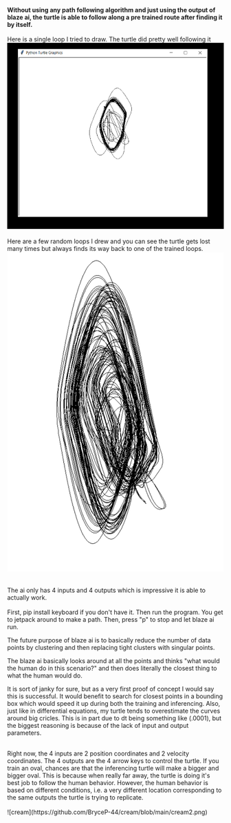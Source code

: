 **Without using any path following algorithm and just using the output of blaze ai, the turtle is able to follow along a pre trained route after finding it by itself.**
<br />
<br />
Here is a single  loop I tried to draw. The turtle did pretty well following it
![cream](https://github.com/BryceP-44/cream/blob/main/cream2.png)
<br />
<br />
Here are a few random loops I drew and you can see the turtle gets lost many times but always finds its way back to one of the trained loops.
![cream](https://github.com/BryceP-44/cream/blob/main/cream4.png)

<br />
The ai only has 4 inputs and 4 outputs which is impressive it is able to actually work. 
<br /><br />
First, pip install keyboard if you don't have it. Then run the program. You get to jetpack around to make a path. Then, press "p" to stop and let blaze ai run. 

The future purpose of blaze ai is to basically reduce the number of data points by clustering and then replacing tight clusters with singular points. 

The blaze ai basically looks around at all the points and thinks "what would the human do in this scenario?" and then does literally the closest thing to
what the human would do. 

It is sort of janky for sure, but as a very first proof of concept I would say this is successful. It would benefit to search for closest points in a
bounding box which would speed it up during  both the training and inferencing. Also, just like in differential equations, my turtle tends to overestimate
the curves around big cricles. 
This is in part due to dt being something like (.0001), but the biggest reasoning is because of the lack of input and output parameters.

<br />
Right now, the 4 inputs are 2 position coordinates and 2 velocity coordinates. The 4 outputs are the 4 arrow keys to control the turtle. If you train an oval,
chances are that the inferencing turtle will make a bigger and bigger oval. This is because when really far away, the turtle is doing it's best job to follow the human behavior. However, the human behavior is based on different conditions, i.e. a very different location corresponding to the same outputs the turtle is trying to replicate.
<br />
<br />
![cream](https://github.com/BryceP-44/cream/blob/main/cream2.png)
